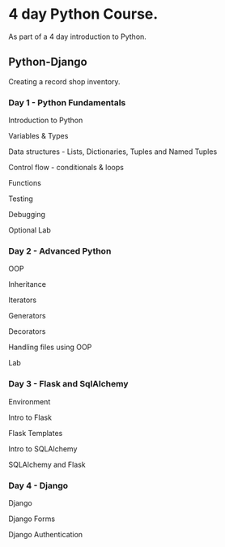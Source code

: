 # 4 day Python Course.
 As part of a 4 day introduction to Python.

## Python-Django
Creating a record shop inventory.




### Day 1 - Python Fundamentals
Introduction to Python

Variables & Types

Data structures - Lists, Dictionaries, Tuples and Named Tuples

Control flow - conditionals & loops

Functions

Testing

Debugging

Optional Lab

 

### Day 2 - Advanced Python
OOP

Inheritance

Iterators

Generators

Decorators

Handling files using OOP

Lab

 
### Day 3 - Flask and SqlAlchemy
Environment

Intro to Flask

Flask Templates

Intro to SQLAlchemy

SQLAlchemy and Flask


### Day 4 - Django
Django

Django Forms

Django Authentication
